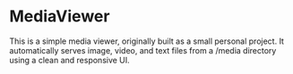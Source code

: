 # MediaViewer
This is a simple media viewer, originally built as a small personal project. It automatically serves image, video, and text files from a /media directory using a clean and responsive UI.
